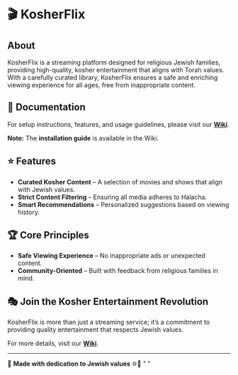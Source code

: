 # 🎬 KosherFlix

## About
KosherFlix is a streaming platform designed for religious Jewish families, providing high-quality, kosher entertainment that aligns with Torah values. With a carefully curated library, KosherFlix ensures a safe and enriching viewing experience for all ages, free from inappropriate content.

## 📖 Documentation
For setup instructions, features, and usage guidelines, please visit our **[Wiki](https://github.com/Yedidya-Darshan-code/KosherFlix/tree/main/wiki)**.

**Note:** The **installation guide** is available in the Wiki.

## ⭐ Features
- **Curated Kosher Content** – A selection of movies and shows that align with Jewish values.
- **Strict Content Filtering** – Ensuring all media adheres to Halacha.
- **Smart Recommendations** – Personalized suggestions based on viewing history.

## 🏆 Core Principles
- **Safe Viewing Experience** – No inappropriate ads or unexpected content.
- **Community-Oriented** – Built with feedback from religious families in mind.

## 🎭 Join the Kosher Entertainment Revolution
KosherFlix is more than just a streaming service; it’s a commitment to providing quality entertainment that respects Jewish values.

For more details, visit our **[Wiki](https://github.com/elroistav/KosherFlix/tree/main/wiki)**.

---
📌 **Made with dedication to Jewish values** ✡️🎥
" " 
